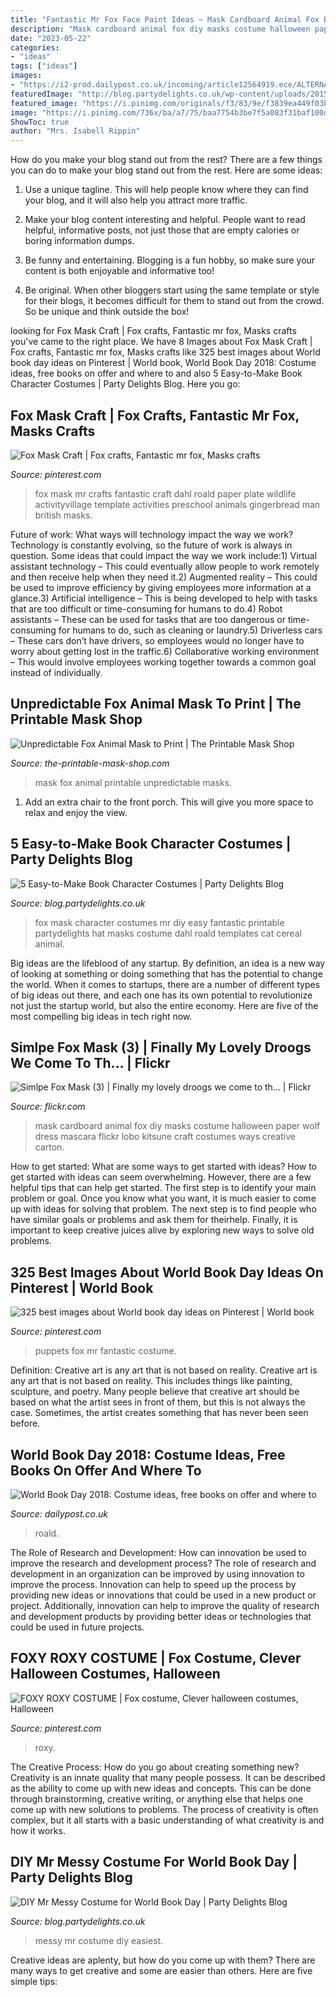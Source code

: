 ```yaml
---
title: "Fantastic Mr Fox Face Paint Ideas ~ Mask Cardboard Animal Fox Diy Masks Costume Halloween Paper Wolf Dress Mascara Flickr Lobo Kitsune Craft Costumes Ways Creative Carton"
description: "Mask cardboard animal fox diy masks costume halloween paper wolf dress mascara flickr lobo kitsune craft costumes ways creative carton"
date: "2023-05-22"
categories:
- "ideas"
tags: ["ideas"]
images:
- "https://i2-prod.dailypost.co.uk/incoming/article12564919.ece/ALTERNATES/s615b/12033046_1620810828171763_4992270303992045430_n.jpg"
featuredImage: "http://blog.partydelights.co.uk/wp-content/uploads/2015/02/how-to-make-a-fox-mask-from-a-cereal-box.jpg"
featured_image: "https://i.pinimg.com/originals/f3/83/9e/f3839ea449f03b4021e1c6ec16d23c40.jpg"
image: "https://i.pinimg.com/736x/ba/a7/75/baa7754b3be7f5a083f31baf100d6871--couple-costumes-diy-costumes.jpg"
ShowToc: true
author: "Mrs. Isabell Rippin"
---
```



How do you make your blog stand out from the rest?
There are a few things you can do to make your blog stand out from the rest. Here are some ideas: 
1. Use a unique tagline. This will help people know where they can find your blog, and it will also help you attract more traffic.

2. Make your blog content interesting and helpful. People want to read helpful, informative posts, not just those that are empty calories or boring information dumps.

3. Be funny and entertaining. Blogging is a fun hobby, so make sure your content is both enjoyable and informative too!

4. Be original. When other bloggers start using the same template or style for their blogs, it becomes difficult for them to stand out from the crowd. So be unique and think outside the box!


	

		
looking for Fox Mask Craft | Fox crafts, Fantastic mr fox, Masks crafts you've came to the right place. We have 8 Images about Fox Mask Craft | Fox crafts, Fantastic mr fox, Masks crafts like 325 best images about World book day ideas on Pinterest | World book, World Book Day 2018: Costume ideas, free books on offer and where to and also 5 Easy-to-Make Book Character Costumes | Party Delights Blog. Here you go:
		
    
## Fox Mask Craft | Fox Crafts, Fantastic Mr Fox, Masks Crafts

<img loading=lazy src="https://i.pinimg.com/originals/f3/83/9e/f3839ea449f03b4021e1c6ec16d23c40.jpg" onerror="this.onerror=null;this.src='https://tse4.mm.bing.net/th?id=OIP.rAGh9lUZE2yWyJQG-cNsNAAAAA&amp;pid=15.1';" alt="Fox Mask Craft | Fox crafts, Fantastic mr fox, Masks crafts">

_Source: pinterest.com_

>fox mask mr crafts fantastic craft dahl roald paper plate wildlife activityvillage template activities preschool animals gingerbread man british masks. 

	

Future of work: What ways will technology impact the way we work?
Technology is constantly evolving, so the future of work is always in question. Some ideas that could impact the way we work include:1) Virtual assistant technology – This could eventually allow people to work remotely and then receive help when they need it.2) Augmented reality – This could be used to improve efficiency by giving employees more information at a glance.3) Artificial intelligence – This is being developed to help with tasks that are too difficult or time-consuming for humans to do.4) Robot assistants – These can be used for tasks that are too dangerous or time- consuming for humans to do, such as cleaning or laundry.5) Driverless cars – These cars don’t have drivers, so employees would no longer have to worry about getting lost in the traffic.6) Collaborative working environment – This would involve employees working together towards a common goal instead of individually.

    
## Unpredictable Fox Animal Mask To Print | The Printable Mask Shop

<img loading=lazy src="http://www.the-printable-mask-shop.com/wp-content/uploads/fox-animal-mask-100.png" onerror="this.onerror=null;this.src='https://tse1.mm.bing.net/th?id=OIP.4osCIAOyg7FmbaZ_OF3NcwAAAA&amp;pid=15.1';" alt="Unpredictable Fox Animal Mask to Print | The Printable Mask Shop">

_Source: the-printable-mask-shop.com_

>mask fox animal printable unpredictable masks. 

	

1. Add an extra chair to the front porch. This will give you more space to relax and enjoy the view. 

    
## 5 Easy-to-Make Book Character Costumes | Party Delights Blog

<img loading=lazy src="http://blog.partydelights.co.uk/wp-content/uploads/2015/02/how-to-make-a-fox-mask-from-a-cereal-box.jpg" onerror="this.onerror=null;this.src='https://tse1.mm.bing.net/th?id=OIP.XHcICZ8nhutl1L4qwpzamQHaE7&amp;pid=15.1';" alt="5 Easy-to-Make Book Character Costumes | Party Delights Blog">

_Source: blog.partydelights.co.uk_

>fox mask character costumes mr diy easy fantastic printable partydelights hat masks costume dahl roald templates cat cereal animal. 

	

Big ideas are the lifeblood of any startup. By definition, an idea is a new way of looking at something or doing something that has the potential to change the world. When it comes to startups, there are a number of different types of big ideas out there, and each one has its own potential to revolutionize not just the startup world, but also the entire economy. Here are five of the most compelling big ideas in tech right now.

    
## Simlpe Fox Mask (3) | Finally My Lovely Droogs We Come To Th… | Flickr

<img loading=lazy src="https://c1.staticflickr.com/9/8156/7307081442_f52a25d186_b.jpg" onerror="this.onerror=null;this.src='https://tse2.mm.bing.net/th?id=OIP.DewsupmlP6kMBGfxZUV1vAHaFg&amp;pid=15.1';" alt="Simlpe Fox Mask (3) | Finally my lovely droogs we come to th… | Flickr">

_Source: flickr.com_

>mask cardboard animal fox diy masks costume halloween paper wolf dress mascara flickr lobo kitsune craft costumes ways creative carton. 

	

How to get started: What are some ways to get started with ideas?
How to get started with ideas can seem overwhelming. However, there are a few helpful tips that can help get started. The first step is to identify your main problem or goal. Once you know what you want, it is much easier to come up with ideas for solving that problem. The next step is to find people who have similar goals or problems and ask them for theirhelp. Finally, it is important to keep creative juices alive by exploring new ways to solve old problems.

    
## 325 Best Images About World Book Day Ideas On Pinterest | World Book

<img loading=lazy src="https://s-media-cache-ak0.pinimg.com/736x/81/25/db/8125dbc8f998c77d0420d8002f555022.jpg" onerror="this.onerror=null;this.src='https://tse4.mm.bing.net/th?id=OIP.TQwfr4kdw3cpFDl0Fl9CiAHaLN&amp;pid=15.1';" alt="325 best images about World book day ideas on Pinterest | World book">

_Source: pinterest.com_

>puppets fox mr fantastic costume. 

	

Definition: Creative art is any art that is not based on reality.
Creative art is any art that is not based on reality. This includes things like painting, sculpture, and poetry. Many people believe that creative art should be based on what the artist sees in front of them, but this is not always the case. Sometimes, the artist creates something that has never been seen before.

    
## World Book Day 2018: Costume Ideas, Free Books On Offer And Where To

<img loading=lazy src="https://i2-prod.dailypost.co.uk/incoming/article12564919.ece/ALTERNATES/s615b/12033046_1620810828171763_4992270303992045430_n.jpg" onerror="this.onerror=null;this.src='https://tse2.mm.bing.net/th?id=OIP.ziAjfEy6Kq7FY53pyhj61QHaJ4&amp;pid=15.1';" alt="World Book Day 2018: Costume ideas, free books on offer and where to">

_Source: dailypost.co.uk_

>roald. 

	

The Role of Research and Development: How can innovation be used to improve the research and development process?
The role of research and development in an organization can be improved by using innovation to improve the process. Innovation can help to speed up the process by providing new ideas or innovations that could be used in a new product or project. Additionally, innovation can help to improve the quality of research and development products by providing better ideas or technologies that could be used in future projects.

    
## FOXY ROXY COSTUME | Fox Costume, Clever Halloween Costumes, Halloween

<img loading=lazy src="https://i.pinimg.com/736x/ba/a7/75/baa7754b3be7f5a083f31baf100d6871--couple-costumes-diy-costumes.jpg" onerror="this.onerror=null;this.src='https://tse1.mm.bing.net/th?id=OIP.6TLEnzB9BrWSOYXou_v8cwHaLG&amp;pid=15.1';" alt="FOXY ROXY COSTUME | Fox costume, Clever halloween costumes, Halloween">

_Source: pinterest.com_

>roxy. 

	

The Creative Process: How do you go about creating something new?
Creativity is an innate quality that many people possess. It can be described as the ability to come up with new ideas and concepts. This can be done through brainstorming, creative writing, or anything else that helps one come up with new solutions to problems. The process of creativity is often complex, but it all starts with a basic understanding of what creativity is and how it works.

    
## DIY Mr Messy Costume For World Book Day | Party Delights Blog

<img loading=lazy src="https://blog.partydelights.co.uk/wp-content/uploads/2018/01/DIY-Mr-Messy-Costume-Step-4.jpg" onerror="this.onerror=null;this.src='https://tse2.mm.bing.net/th?id=OIP.v4X118_B4oD-YmrbRCwdtQHaJH&amp;pid=15.1';" alt="DIY Mr Messy Costume for World Book Day | Party Delights Blog">

_Source: blog.partydelights.co.uk_

>messy mr costume diy easiest. 

	

Creative ideas are aplenty, but how do you come up with them? There are many ways to get creative and some are easier than others. Here are five simple tips: 

